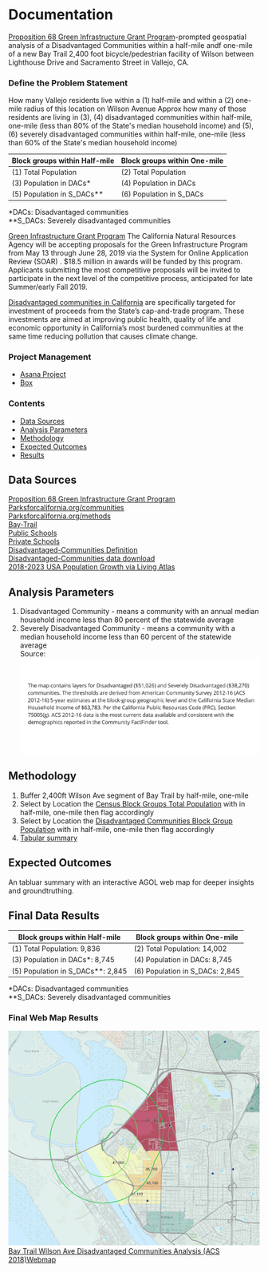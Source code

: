 # Documentation
[Proposition 68 Green Infrastructure Grant Program](http://resources.ca.gov/grants/wp-content/uploads/2019/05/Final-Guidelines-1.pdf)-prompted geospatial analysis of a Disadvantaged Communities within a half-mile andf one-mile of a new Bay Trail 2,400 foot bicycle/pedestrian facility of Wilson between Lighthouse Drive and Sacramento Street in Vallejo, CA.  

### Define the Problem Statement  
How many Vallejo residents live within a (1) half-mile and within a (2) one-mile radius of this location on Wilson Avenue
Approx how many of those residents are living in (3), (4) disadvantaged communities within half-mile, one-mile (less than 80% of the State's median household income) and (5), (6) severely disadvantaged communities within half-mile, one-mile (less than 60% of the State's median household income)

| Block groups within Half-mile    | Block groups within One-mile   | 
|----------------------------------|--------------------------------|
| (1) Total Population               | (2) Total Population    	        | 
| (3) Population in DACs*            | (4) Population in DACs	        | 
| (5) Population in S_DACs**         | (6) Population in S_DACs	        | 

*DACs: Disadvantaged communities  
**S_DACs: Severely disadvantaged communities  


[Green Infrastructure Grant Program](http://resources.ca.gov/grants/green-infrastructure/)
The California Natural Resources Agency will be accepting proposals for the Green Infrastructure Program from May 13 through June 28, 2019 via the System for Online Application Review (SOAR) . $18.5 million in awards will be funded by this program. Applicants submitting the most competitive proposals will be invited to participate in the next level of the competitive process, anticipated for late Summer/early Fall 2019.

[Disadvantaged communities in California](https://oehha.ca.gov/calenviroscreen/sb535) are specifically targeted for investment of proceeds from the State’s cap-and-trade program. These investments are aimed at improving public health, quality of life and economic opportunity in California’s most burdened communities at the same time reducing pollution that causes climate change.  

### Project Management 

- [Asana Project](https://app.asana.com/0/797943099119526/1127981031274287) 
- [Box](https://mtcdrive.box.com/s/5r25e366pxxw84vsosjrod1nmonz4wuu)

### Contents 

- [Data Sources](#data-sources)
- [Analysis Parameters](#analysis-parameters)
- [Methodology](#methodology)
- [Expected Outcomes](#expected-outcomes)
- [Results](#results)

## Data Sources  

[Proposition 68 Green Infrastructure Grant Program](http://resources.ca.gov/grants/wp-content/uploads/2019/05/Final-Guidelines-1.pdf)  
[Parksforcalifornia.org/communities](https://mtc.maps.arcgis.com/home/item.html?id=4855a666bbd9426a99618b2f5eaea827&view=table#overview)  
[Parksforcalifornia.org/methods](https://www.parksforcalifornia.org/methods)  
[Bay-Trail](https://mtc.maps.arcgis.com/home/item.html?id=7555b7dd7da546db8196241292e58144)  
[Public Schools](https://mtc.maps.arcgis.com/home/item.html?id=0b2288a1b781479781f4553542020dd6)  
[Private Schools](https://mtc.maps.arcgis.com/home/item.html?id=4a6e98bdac9e46a992d69f3e98d45b8f)  
[Disadvantaged-Communities Definition](https://www.cpuc.ca.gov/discom/)  
[Disadvantaged-Communities data download](https://www.parksforcalifornia.org/communities)  
[2018-2023 USA Population Growth via Living Atlas](https://mtc.maps.arcgis.com/home/item.html?id=42fc3a7efb914256b4e4707bd1b00847)  
 
## Analysis Parameters  
1. Disadvantaged Community - means a community with an annual median household income less than 80 percent of the statewide average  
2. Severely Disadvantaged Community - means a community with a median household income less than 60 percent of the statewide average  
Source: ![Parksforcalifornia.org/methods](pics/one.png)  

## Methodology  

1. Buffer 2,400ft Wilson Ave segment of Bay Trail by half-mile, one-mile 
2. Select by Location the [Census Block Groups Total Population](https://mtcdrive.box.com/s/pfsf6e0wf5rr5rxl345c0v63pwuwvrsv) with in half-mile, one-mile then flag accordingly 
3. Select by Location the [Disadvantaged Communities Block Group Population](https://mtcdrive.box.com/s/79zdmf3lh3v8pzjoq4u0l84hap1doul5) with in half-mile, one-mile then flag accordingly
4. [Tabular summary](https://mtcdrive.box.com/s/6b3bi4p0k1nomip7jll0tyxjb2n5pcem)

## Expected Outcomes

An tabluar summary with an interactive AGOL web map for deeper insights and groundtruthing.  


## Final Data Results  

| Block groups within Half-mile     | Block groups within One-mile        | 
|-----------------------------------|-------------------------------------|
| (1) Total Population: 9,836         | (2) Total Population: 14,002  	      | 
| (3) Population in DACs*: 8,745      | (4) Population in DACs: 8,745         | 
| (5) Population in S_DACs**: 2,845   | (6) Population in S_DACs: 2,845       |   

*DACs: Disadvantaged communities  
**S_DACs: Severely disadvantaged communities   


### Final Web Map Results  
![Parksforcalifornia.org/methods](pics/two.png)
[Bay Trail Wilson Ave Disadvantaged Communities Analysis (ACS 2018)Webmap](https://mtc.maps.arcgis.com/home/item.html?id=39e3e7cac4c1426190a7d7c88037eb49)  


